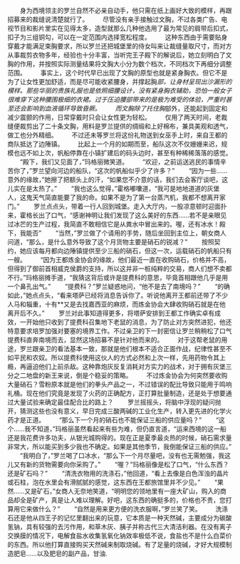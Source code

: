 　　身为西境领主的罗兰自然不必亲自动手，他只需在纸上画好大致的模样，再跟招募来的裁缝说清楚就行了。
　　尽管没有亲手接触过文胸，不过各类广告、电视节目和影片里实在见得太多，造型就那么几种他选用了最为常见的肩带后扣式，扣子为三组铜勾，可以在一定范围内选择宽松程度。
　　这种东西由于需要贴身穿戴才能满足束胸要求，所以罗兰还把城堡里的侍女叫来让裁缝量取尺寸，而对方从事裁剪衣物多年，经验也十分丰富，当听完王子殿下的解说后，她立刻明白了文胸的作用，并按照实际测量结果将文胸大小分为数个档次，不同档次下再细分调整范围。
　　事实上，这个时代早已出现了文胸的原型也就是紧身胸衣。但它不是为了让女性更加舒适，而是尽可能收紧腰身，并撑起胸*部，让身材呈现出沙漏形的模样。那些华丽的贵族礼服也是依照细腰设计，没有紧身胸衣辅助，恐怕一般女子很难穿下这种腰围极细的衣裙。过于压迫腰部带来的是极为难受的体验，严重时甚至还会影响到血液循环导致昏厥。
　　而文胸除了托住胸*部外，还能起到固定和减少震颤的作用，日常穿戴时只会让女性更为轻松。
　　仅用了两天时间，老裁缝便裁剪出了二十条文胸，用料是罗兰提供的绸缎和上好棉布，兼具美观和透气，做工也分外精细。
　　不过还未等罗兰将这份礼物送到女巫手上时，来自王都的商队抵达了边陲镇。
　　比起上一个月的如期而至，船队这次不仅姗姗来迟，规模也远不如上次，帆船停靠在小镇扩建后的码头边时，甚至有种稀稀落落的感觉。
　　“殿下，我们又见面了，”玛格丽微笑道。
　　“欢迎，之前运送逃民的事情辛苦你了，”罗兰望向河边的船队，“这次的帆船似乎少了许多？”
　　“因为一些……意外的缘故，”她擦了把额头上的汗，“如果您不介意的话，我们去会客厅谈吧，这儿实在是太热了。”
　　“我也这么觉得，”霍格嘟囔道，“我可是地地道道的灰堡人，这鬼天气简直能要了我的命。如果不是为了第一台蒸汽机，我都不想离开家门。”
　　罗兰点点头，带着一行人回到城堡。走入大厅内，一股凉意顿时迎面扑来，霍格长出了口气，“感谢神明让我们发现了这么美好的东西……若不是亲眼见过冰芒的生产过程，我简直不敢相信它是从粪水中冒出来的。喔，还有冰水！殿下，我能否”
　　“当然，”罗兰做了个请用的手势，随后坐回到主位上，朝女商人问道，“那么，是什么意外导致了这个月货物主要是硝石的锐减？”
　　按照契约，她应该每月都向边陲镇提供至少三船的硝石，但这一次，运载硝石的帆船只有一艘。
　　“因为王都炼金协会的缘故，他们最近一直在收购硝石，价格并不高，但得到了御前首相威克侯爵的支持，所以这并非一桩纯粹的交易，商人们想不卖都不行。”玛格丽摊手道，“我猜这背后或许是提费科的意思，毕竟首相跟他几乎是用一个鼻孔出气。”
　　“提费科？”罗兰疑惑地问，“他不是去了南境吗？”
　　“的确如此，”她点点头，“看来塔萨已经将消息告诉你了。听说他离开王都前还带了不少人马和辎重，十有**又是去找嘉西亚的麻烦，而炼金协会大肆收购硝石就是在他离开后不久。”
　　罗兰对此事知道得更多，将塔萨安排到王都工作确实卓有成效，一开始他只收到了提费科召集地下老鼠的消息，为了防止对方突然进犯，他还特意要求培罗加强对要塞的境界工作。不过亲卫的下一封密信让罗兰稍稍松了口气提费科直奔南境而去，显然这场招募不是针对他而来的。
　　对于这帮老鼠的用途，罗兰跟亲卫的看法基本一致，那就是他们根本不适合正面作战，纪律性甚至不如平民和农奴。所以提费科使用这伙人的方式必然和上次一样，先用药物令其上瘾，再逼迫他们上前杀敌。这种靠炮灰反复消耗对方实力的战术，对于拥有灰堡三分之二地盘的新王来说，倒是个稳妥的策略。
　　不过炼金协会为何突然要收购大量硝石？雪粉原本就是他们的拳头产品之一，不过错误的配比导致只能用于鸣响礼桶。现在他们究竟是发现了火药的正确配方，正打算批量制造，还是处于想要通过大量试验来确定最佳配合比的路上？
　　罗兰摇摇头，将脑中浮现的疑问抛开，猜测这些也没有意义，早日完成三酸两碱的工业化生产，转入更先进的化学火药才是正道。
　　“那么下一个月的硝石也不能保证三船的供应量吗？”
　　“这个……我不知道，”玛格丽虽然看起来有些为难，但仍直言道，“运来西境的这一船还是我花费许多功夫，从银光城购得的。现在正是夏季最炎热的时候，硝石需求量非常大，所以能买到多少我也不确定。如果是其他季节，我倒能保证三船的供应。”
　　“我明白了，”罗兰喝了口冰水，“那么下一个月尽量吧，没有也无需勉强，我这儿又有新的货物需要向你采购了。”
　　“喔？”玛格丽像是松了口气，“什么东西？还是矿石吗？”
　　“清洗衣物用的洗涤石，”他回道，“看上去像是白色浑浊的晶片或石柱，泡在水里会有滑腻腻的感觉，这东西在王都旅馆里并不少见。”
　　“果然……又是矿石，”女商人无奈地笑道，“明明您的领地里有一座大矿山，购入的商品却全是矿产，真是让人难以理解。好吧，这东西的确挺多的，价格也不贵，您打算用它来做什么？”
　　“自然是用来更方便的洗衣服啊，”罗兰笑了笑。
　　洗涤石还是他从四王子的记忆里翻出来的玩意，它本质是一种天然碱，主要成分为碳酸氢钠，具有较强的去污作用，和草木灰、胰子并称古代三大清洁利器。在没有离子交换膜的情况下，电解食盐水收集氢氧化钠效率极低不说，食盐也不是什么白菜价的东西。所以他打算直接购买天然碱来制取烧碱。有了足量的烧碱，才好大规模制造肥皂……以及肥皂的副产品，甘油.